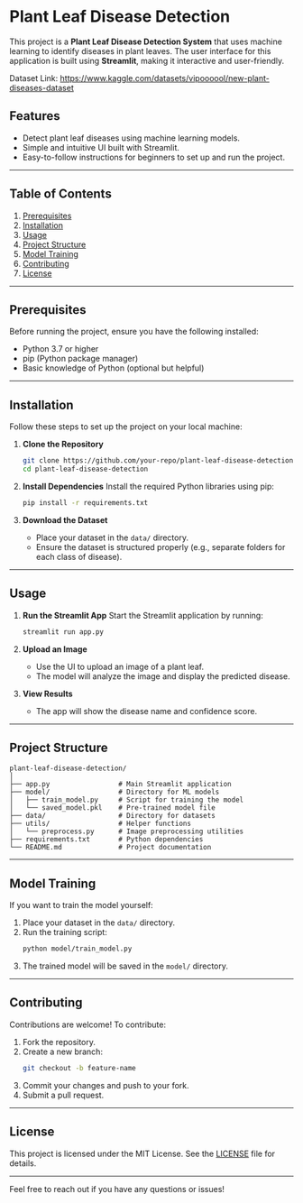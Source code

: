 # Plant Leaf Disease Detection

This project is a **Plant Leaf Disease Detection System** that uses machine learning to identify diseases in plant leaves. The user interface for this application is built using **Streamlit**, making it interactive and user-friendly.

Dataset Link: https://www.kaggle.com/datasets/vipoooool/new-plant-diseases-dataset

## Features
- Detect plant leaf diseases using machine learning models.
- Simple and intuitive UI built with Streamlit.
- Easy-to-follow instructions for beginners to set up and run the project.

---

## Table of Contents
1. [Prerequisites](#prerequisites)
2. [Installation](#installation)
3. [Usage](#usage)
4. [Project Structure](#project-structure)
5. [Model Training](#model-training)
6. [Contributing](#contributing)
7. [License](#license)

---

## Prerequisites
Before running the project, ensure you have the following installed:
- Python 3.7 or higher
- pip (Python package manager)
- Basic knowledge of Python (optional but helpful)

---

## Installation
Follow these steps to set up the project on your local machine:

1. **Clone the Repository**
    ```bash
    git clone https://github.com/your-repo/plant-leaf-disease-detection.git
    cd plant-leaf-disease-detection
    ```

2. **Install Dependencies**
    Install the required Python libraries using pip:
    ```bash
    pip install -r requirements.txt
    ```

3. **Download the Dataset**
    - Place your dataset in the `data/` directory.
    - Ensure the dataset is structured properly (e.g., separate folders for each class of disease).

---

## Usage
1. **Run the Streamlit App**
    Start the Streamlit application by running:
    ```bash
    streamlit run app.py
    ```

2. **Upload an Image**
    - Use the UI to upload an image of a plant leaf.
    - The model will analyze the image and display the predicted disease.

3. **View Results**
    - The app will show the disease name and confidence score.

---

## Project Structure
```
plant-leaf-disease-detection/
│
├── app.py                 # Main Streamlit application
├── model/                 # Directory for ML models
│   ├── train_model.py     # Script for training the model
│   └── saved_model.pkl    # Pre-trained model file
├── data/                  # Directory for datasets
├── utils/                 # Helper functions
│   └── preprocess.py      # Image preprocessing utilities
├── requirements.txt       # Python dependencies
└── README.md              # Project documentation
```

---

## Model Training
If you want to train the model yourself:
1. Place your dataset in the `data/` directory.
2. Run the training script:
    ```bash
    python model/train_model.py
    ```
3. The trained model will be saved in the `model/` directory.

---

## Contributing
Contributions are welcome! To contribute:
1. Fork the repository.
2. Create a new branch:
    ```bash
    git checkout -b feature-name
    ```
3. Commit your changes and push to your fork.
4. Submit a pull request.

---

## License
This project is licensed under the MIT License. See the [LICENSE](LICENSE) file for details.

---

Feel free to reach out if you have any questions or issues!
